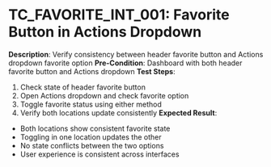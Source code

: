 # TC_FAVORITE_INT_001: Favorite Button in Actions Dropdown

**Description**: Verify consistency between header favorite button and Actions dropdown favorite option
**Pre-Condition**: Dashboard with both header favorite button and Actions dropdown
**Test Steps**:
1. Check state of header favorite button
2. Open Actions dropdown and check favorite option
3. Toggle favorite status using either method
4. Verify both locations update consistently
**Expected Result**:
- Both locations show consistent favorite state
- Toggling in one location updates the other
- No state conflicts between the two options
- User experience is consistent across interfaces